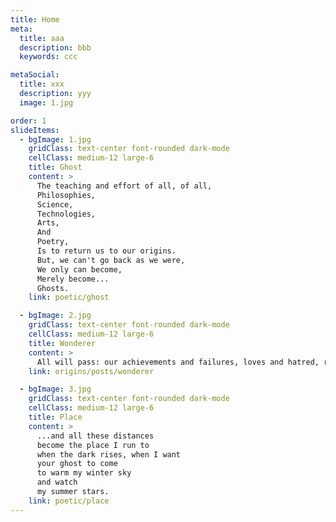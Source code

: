 ```yaml
---
title: Home
meta:
  title: aaa
  description: bbb
  keywords: ccc

metaSocial:
  title: xxx
  description: yyy
  image: 1.jpg

order: 1
slideItems:
  - bgImage: 1.jpg
    gridClass: text-center font-rounded dark-mode
    cellClass: medium-12 large-6
    title: Ghost
    content: >
      The teaching and effort of all, of all,
      Philosophies,
      Science,
      Technologies,
      Arts,
      And
      Poetry,
      Is to return us to our origins.
      But, we can't go back as we were,
      We only can become,
      Merely become...
      Ghosts.
    link: poetic/ghost

  - bgImage: 2.jpg
    gridClass: text-center font-rounded dark-mode
    cellClass: medium-12 large-6
    title: Wonderer
    content: >
      All will pass: our achievements and failures, loves and hatred, religions and science, but this will remain: the wonderer looking into the distance, the mist rising over the horizon.
    link: origins/posts/wonderer

  - bgImage: 3.jpg
    gridClass: text-center font-rounded dark-mode
    cellClass: medium-12 large-6
    title: Place
    content: >
      ...and all these distances
      become the place I run to
      when the dark rises, when I want
      your ghost to come
      to warm my winter sky
      and watch
      my summer stars.
    link: poetic/place
---
```


